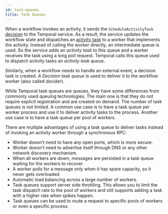 ```yaml
---
id: task-queues
title: Task Queues
---
```


When a workflow invokes an activity, it sends the `ScheduleActivityTask` [decision](/docs/learn-glossary#decision) to the
Temporal service. As a result, the service updates the workflow state and dispatches
an [activity task](/docs/learn-glossary#activity-task) to a worker that implements the activity.
Instead of calling the worker directly, an intermediate queue is used. So the service adds an _activity task_ to this
queue and a worker receives the task using a long poll request.
Temporal calls this queue used to dispatch activity tasks an _activity task queue_.

Similarly, when a workflow needs to handle an external event, a decision task is created.
_A Decision task queue_ is used to deliver it to the workflow worker (also called _decider_).

While Temporal task queues are queues, they have some differences from commonly used queuing technologies.
The main one is that they do not require explicit registration and are created on demand. The number of task queues
is not limited. A common use case is to have a task queue per worker process and use it to deliver activity tasks
to the process. Another use case is to have a task queue per pool of workers.

There are multiple advantages of using a task queue to deliver tasks instead of invoking an activity
worker through a synchronous RPC:

- Worker doesn't need to have any open ports, which is more secure.
- Worker doesn't need to advertise itself through DNS or any other network discovery mechanism.
- When all workers are down, messages are persisted in a task queue waiting for the workers to recover.
- A worker polls for a message only when it has spare capacity, so it never gets overloaded.
- Automatic load balancing across a large number of workers.
- Task queues support server side throttling. This allows you to limit the task dispatch rate to the pool of workers and still supports adding a task with a higher rate when spikes happen.
- Task queues can be used to route a request to specific pools of workers or even a specific process.
